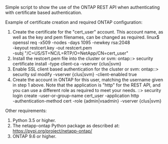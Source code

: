 Simple script to show the use of the ONTAP REST API when authenticating
with certificate based authentication.

Example of certificate creation and required ONTAP configuration:
1. Create the certificate for the "cert_user" account.  This account name,
   as well as the key and pem filenames, can be changed as required.
   linux$ openssl req -x509 -nodes -days 1095 -newkey rsa:2048 \
          -keyout restcert.key -out restcert.pem \
          -subj "/C=US/ST=NC/L=RTP/O=NetApp/CN=cert_user"
2. Install the restcert.pem file into the cluster or svm:
   ontap::> security certificate install -type client-ca -vserver {clus|svm}
3. Enable SSL client based authentication for the cluster or svm:
   ontap::> security ssl modify -vserver {clus|svm} -client-enabled true
4. Create the account in ONTAP for this user, matching the username given in
   step 1 above.  Note that the application is "http" for the REST API, and
   you can use a different role as required to meet your needs.
   ::> security login create -user-or-group-name cert_user -application http \
       -authentication-method cert -role {admin|vsadmin} -vserver {clus|svm}

Other requirements:
1. Python 3.5 or higher.
2. The netapp-ontap Python package as described at:
   https://pypi.org/project/netapp-ontap/
3. ONTAP 9.6 or higher.

